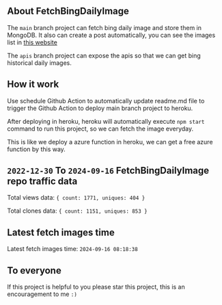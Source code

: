 ## About FetchBingDailyImage

The `main` branch project can fetch bing daily image and store them in MongoDB.
It also can create a post automatically, you can see the images list in [this website](https://oursalbum.netlify.app)

The `apis` branch project can expose the apis so that we can get bing historical daily images.

## How it work

Use schedule Github Action to automatically update readme.md file to trigger the Github Action to deploy main branch project to heroku.

After deploying in heroku, heroku will automatically execute `npm start` command to run this project, so we can fetch the image everyday.

This is like we deploy a azure function in heroku, we can get a free azure function by this way.

## `2022-12-30` To `2024-09-16` FetchBingDailyImage repo traffic data

Total views data: `{ count: 1771, uniques: 404 }`

Total clones data: `{ count: 1151, uniques: 853 }`

## Latest fetch images time

Latest fetch images time: `2024-09-16 08:18:38`

## To everyone

If this project is helpful to you please star this project, this is an encouragement to me `:)`



